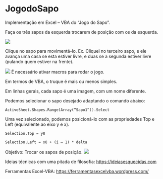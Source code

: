 # JogodoSapo

Implementação em Excel – VBA do “Jogo do Sapo”.


Faça os três sapos da esquerda trocarem de posição com os da esquerda.

![](https://ferramentasexcelvba.files.wordpress.com/2019/08/sapo1.png?w=656)

Clique no sapo para movimentá-lo. Ex. Cliquei no terceiro sapo, e ele avança uma casa se esta estiver livre, e duas se a segunda estiver livre (pulando quem estiver na frente).

![](https://ferramentasexcelvba.files.wordpress.com/2019/08/sapo2.png?w=656)
É necessário ativar macros para rodar o jogo.

Em termos de VBA, o truque é mais ou menos simples.

Em linhas gerais, cada sapo é uma imagem, com um nome diferente.

Podemos selecionar o sapo desejado adaptando o comando abaixo:

    ActiveSheet.Shapes.Range(Array(“Sapo1”)).Select

Uma vez selecionado, podemos posicioná-lo com as propriedades Top e Left (equivalente ao eixo y e x).

    Selection.Top = y0

    Selection.Left = x0 + (i – 1) * delta


Objetivo: Trocar os sapos de posição.
![](https://ferramentasexcelvba.files.wordpress.com/2019/08/sapo3.png?w=656)


Ideias técnicas com uma pitada de filosofia: https://ideiasesquecidas.com

Ferramentas Excel-VBA: https://ferramentasexcelvba.wordpress.com/
